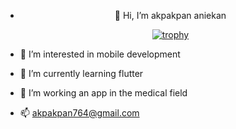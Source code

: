 - <center>👋 Hi, I’m akpakpan aniekan<center>
  
  [![trophy](https://github-profile-trophy.vercel.app/?username=aniekan12)](https://github.com/ryo-ma/github-profile-trophy)


- 👀 I’m interested in mobile development 
- 🌱 I’m currently learning flutter 
- 💞️ I’m working an app in the medical field
- 📫 akpakpan764@gmail.com

<!---
aniekan12/aniekan12 is a ✨ special ✨ repository because its `README.md` (this file) appears on your GitHub profile.
You can click the Preview link to take a look at your changes.
--->
